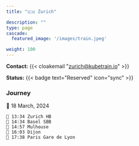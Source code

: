 ```yaml
---
title: "🇨🇭 Zurich"

description: ""
type: page
cascade:
  featured_image: '/images/train.jpeg'

weight: 100
---
```


**Contact:** {{< cloakemail "zurich@kubetrain.io" >}}

**Status:** {{< badge text="Reserved" icon="sync" >}}

### Journey

📅 18 March, 2024

```
🚂 13:34 Zurich HB
🚏 14:34 Basel SBB
🚏 14:57 Mulhouse
🚏 16:03 Dijon
🚉 17:38 Paris Gare de Lyon
```

<!--more-->
